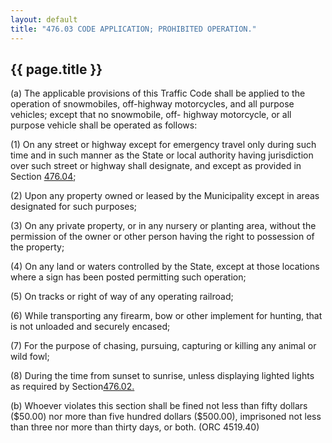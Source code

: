 ```yaml
---
layout: default 
title: "476.03 CODE APPLICATION; PROHIBITED OPERATION."
---
```


{{ page.title }}
----------------

​(a) The applicable provisions of this Traffic Code shall be applied to
the operation of snowmobiles, off-highway motorcycles, and all purpose
vehicles; except that no snowmobile, off- highway motorcycle, or all
purpose vehicle shall be operated as follows:

​(1) On any street or highway except for emergency travel only during
such time and in such manner as the State or local authority having
jurisdiction over such street or highway shall designate, and except as
provided in Section [476.04](28764ec0.html);

​(2) Upon any property owned or leased by the Municipality except in
areas designated for such purposes;

​(3) On any private property, or in any nursery or planting area,
without the permission of the owner or other person having the right to
possession of the property;

​(4) On any land or waters controlled by the State, except at those
locations where a sign has been posted permitting such operation;

​(5) On tracks or right of way of any operating railroad;

​(6) While transporting any firearm, bow or other implement for hunting,
that is not unloaded and securely encased;

​(7) For the purpose of chasing, pursuing, capturing or killing any
animal or wild fowl;

​(8) During the time from sunset to sunrise, unless displaying lighted
lights as required by Section[476.02.](285d45eb.html)

​(b) Whoever violates this section shall be fined not less than fifty
dollars (\$50.00) nor more than five hundred dollars (\$500.00),
imprisoned not less than three nor more than thirty days, or both. (ORC
4519.40)
